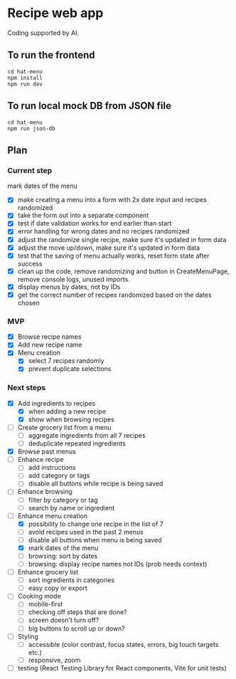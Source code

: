 # Recipe web app

Coding supported by AI.

## To run the frontend
```
cd hat-menu
npm install
npm run dev
```

## To run local mock DB from JSON file
```
cd hat-menu
npm run json-db
```

## Plan

### Current step
mark dates of the menu
- [x] make creating a menu into a form with 2x date input and recipes randomized
- [x] take the form out into a separate component
- [x] test if date validation works for end earlier than start
- [x] error handling for wrong dates and no recipes randomized
- [x] adjust the randomize single recipe, make sure it's updated in form data
- [x] adjust the move up/down, make sure it's updated in form data
- [x] test that the saving of menu actually works, reset form state after success
- [x] clean up the code, remove randomizing and button in CreateMenuPage, remove console logs, unused imports
- [x] display menus by dates, not by IDs
- [x] get the correct number of recipes randomized based on the dates chosen

### MVP
- [x] Browse recipe names
- [x] Add new recipe name
- [x] Menu creation
    - [x] select 7 recipes randomly
    - [x] prevent duplicate selections

### Next steps
- [x] Add ingredients to recipes
    - [x] when adding a new recipe
    - [x] show when browsing recipes
- [ ] Create grocery list from a menu
    - [ ] aggregate ingredients from all 7 recipes
    - [ ] deduplicate repeated ingredients
- [x] Browse past menus
- [ ] Enhance recipe
    - [ ] add instructions
    - [ ] add category or tags
    - [ ] disable all buttons while recipe is being saved
- [ ] Enhance browsing
    - [ ] filter by category or tag
    - [ ] search by name or ingredient
- [ ] Enhance menu creation
    - [x] possibility to change one recipe in the list of 7
    - [ ] avoid recipes used in the past 2 menus
    - [ ] disable all buttons when menu is being saved
    - [x] mark dates of the menu
    - [ ] browsing: sort by dates
    - [ ] browsing: display recipe names not IDs (prob needs context)
- [ ] Enhance grocery list
    - [ ] sort ingredients in categories
    - [ ] easy copy or export
- [ ] Cooking mode
    - [ ] mobile-first
    - [ ] checking off steps that are done?
    - [ ] screen doesn't turn off?
    - [ ] big buttons to scroll up or down?
- [ ] Styling
    - [ ] accessible (color contrast, focus states, errors, big touch targets etc.)
    - [ ] responsive, zoom
- [ ] testing (React Testing Library for React components, Vite for unit tests)